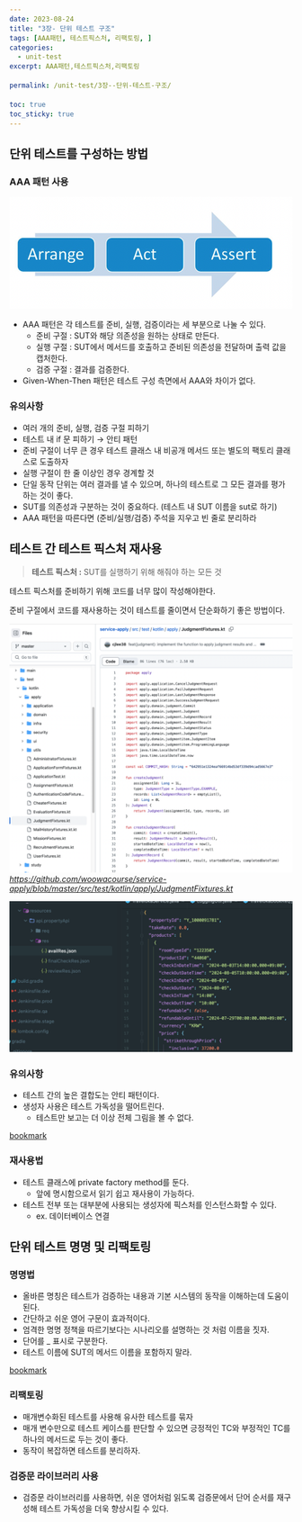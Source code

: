 ```yaml
---
date: 2023-08-24
title: "3장- 단위 테스트 구조"
tags: [AAA패턴, 테스트픽스처, 리팩토링, ]
categories:
  - unit-test
excerpt: AAA패턴,테스트픽스처,리팩토링

permalink: /unit-test/3장--단위-테스트-구조/

toc: true
toc_sticky: true
---
```



## 단위 테스트를 구성하는 방법


### AAA 패턴 사용


![0](/assets/img/2023-08-24-3장--단위-테스트-구조.md/0.png)

- AAA 패턴은 각 테스트를 준비, 실행, 검증이라는 세 부분으로 나눌 수 있다.
	- 준비 구절 : SUT와 해당 의존성을 원하는 상태로 만든다.
	- 실행 구절 : SUT에서 메서드를 호출하고 준비된 의존성을 전달하며 출력 값을 캡처한다.
	- 검증 구절 : 결과를 검증한다.
- Given-When-Then 패턴은 테스트 구성 측면에서 AAA와 차이가 없다.

### 유의사항

- 여러 개의 준비, 실행, 검증 구절 피하기
- 테스트 내 if 문 피하기 → 안티 패턴
- 준비 구절이 너무 큰 경우 테스트 클래스 내 비공개 메서드 또는 별도의 팩토리 클래스로 도출하자
- 실행 구절이 한 줄 이상인 경우 경계할 것
- 단일 동작 단위는 여러 결과를 낼 수 있으며, 하나의 테스트로 그 모든 결과를 평가하는 것이 좋다.
- SUT를 의존성과 구분하는 것이 중요하다. (테스트 내 SUT 이름을 sut로 하기)
- AAA 패턴을 따른다면 (준비/실행/검증) 주석을 지우고 빈 줄로 분리하라

## 테스트 간 테스트 픽스처 재사용


> **테스트 픽스처 :** SUT를 실행하기 위해 해줘야 하는 모든 것


테스트 픽스처를 준비하기 위해 코드를 너무 많이 작성해야한다.


준비 구절에서 코드를 재사용하는 것이 테스트를 줄이면서 단순화하기 좋은 방법이다.


![1](/assets/img/2023-08-24-3장--단위-테스트-구조.md/1.png)_https://github.com/woowacourse/service-apply/blob/master/src/test/kotlin/apply/JudgmentFixtures.kt_


![2](/assets/img/2023-08-24-3장--단위-테스트-구조.md/2.png)


### 유의사항

- 테스트 간의 높은 결합도는 안티 패턴이다.
- 생성자 사용은 테스트 가독성을 떨어트린다.
	- 테스트만 보고는 더 이상 전체 그림을 볼 수 없다.

[bookmark](https://jojoldu.tistory.com/611)


### 재사용법

- 테스트 클래스에 private factory method를 둔다.
	- 앞에 명시함으로서 읽기 쉽고 재사용이 가능하다.
- 테스트 전부 또는 대부분에 사용되는 생성자에 픽스처를 인스턴스화할 수 있다.
	- ex. 데이터베이스 연결

## 단위 테스트 명명 및 리팩토링


### 명명법

- 올바른 명칭은 테스트가 검증하는 내용과 기본 시스템의 동작을 이해하는데 도움이 된다.
- 간단하고 쉬운 영어 구문이 효과적이다.
- 엄격한 명명 정책을 따르기보다는 시나리오를 설명하는 것 처럼 이름을 짓자.
- 단어를 _ 표시로 구분한다.
- 테스트 이름에 SUT의 메서드 이름을 포함하지 말라.

[bookmark](https://it-is-mine.tistory.com/3)


### 리팩토링

- 매개변수화된 테스트를 사용해 유사한 테스트를 묶자
- 매개 변수만으로 테스트 케이스를 판단할 수 있으면 긍정적인 TC와 부정적인 TC를 하나의 메서드로 두는 것이 좋다.
- 동작이 복잡하면 테스트를 분리하자.

### 검증문 라이브러리 사용

- 검증문 라이브러리를 사용하면, 쉬운 영어처럼 읽도록 검증문에서 단어 순서를 재구성해 테스트 가독성을 더욱 향상시킬 수 있다.
